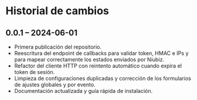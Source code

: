 # Historial de cambios

## 0.0.1 – 2024-06-01

* Primera publicación del repositorio.
* Reescritura del endpoint de callbacks para validar token, HMAC e IPs y para
  mapear correctamente los estados enviados por Niubiz.
* Refactor del cliente HTTP con reintento automático cuando expira el token de
  sesión.
* Limpieza de configuraciones duplicadas y corrección de los formularios de
  ajustes globales y por evento.
* Documentación actualizada y guía rápida de instalación.

